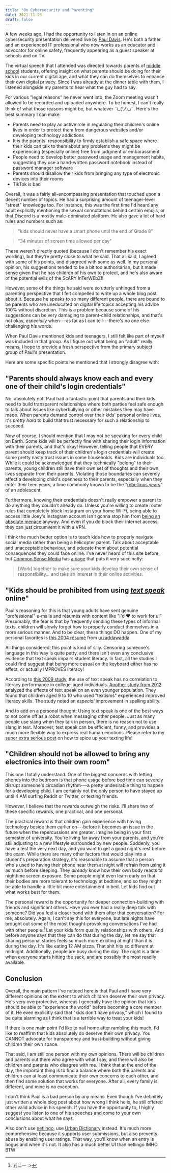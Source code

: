 ```yaml
---
title: "On Cybersecurity and Parenting"
date: 2021-11-23
draft: false
---
```


A few weeks ago, I had the opportunity to listen in on an online cybersecurity presentation delivered live by [Paul Davis](https://socialnetworkingsafety.net/). He's both a father and an experienced IT professional who now works as an educator and advocator for online safety, frequently appearing as a guest speaker at schools and on TV. 

The virtual speech that I attended was directed towards parents of [middle school](https://en.wikipedia.org/wiki/Middle_school#Canada) students, offering insight on what parents should be doing for their kids in our current digital age, and what they can do themselves to enhance their own digital privacy. Since I was already at the dinner table with them, I listened alongside my parents to hear what the guy had to say.

For various "legal reasons" he never went into, the Zoom meeting wasn't allowed to be recorded and uploaded anywhere. To be honest, I can't really think of what those reasons might be, but whatever ¯\\\_(ツ)\_/¯. Here's the best summary I can make:
* Parents need to play an active role in regulating their children's online lives in order to protect them from dangerous websites and/or developing technology addictions
* It is the parents' responsibility to firmly establish a safe space where their kids can talk to them about any problems they might be experiencing (especially online) free from judgment or embarassment
* People need to develop better password usage and management habits, suggesting they use a hand-written password notebook instead of password manager software
* Parents should disallow their kids from bringing any type of electronic devices into their rooms
* TikTok is bad

Overall, it was a fairly all-encompassing presentation that touched upon a decent number of topics. He had a surprising amount of teenager-level "street" knowledge too. For instance, this was the first time I'd heard any adult explicitly mentioning the sexual connotations behind certain emojis, or that Discord is a mostly male-dominated platform. He also gave a lot of hard rules and numbers such as:

> "kids should never have a smart phone until the end of Grade 8" 

> "34 minutes of screen time allowed per day"

These weren't directly quoted (because I don't remember his exact wording), but they're pretty close to what he said. That all said, I agreed with some of his points, and disagreed with some as well. In my personal opinion, his suggestions tended to be a bit too authoritarian, but it made sense given that he has children of his own to protect, and he's also aware of the potential evils of the ScARY InTerWEbZ!!

However, some of the things he said were so utterly unhinged from a parenting perspective that I felt compelled to write up a whole blog post about it. Because he speaks to so many different people, there are bound to be parents who are uneducated on digital life topics accepting his advice 100% without discretion. This is a problem because some of his suggestions can be very damaging to parent-child relationships, and that's not okay, *especially* when---as far as I can tell---there's no one else challenging his words.

When Paul Davis mentioned kids and teenagers, I still felt like part of myself was included in that group. As I figure out what being an "adult" really means, I hope to provide a fresh perspective from the primary subject group of Paul's presentation. 

Here are some specific points he mentioned that I strongly disagree with:

## "Parents should always know each and every one of their child's login credentials"

No, absolutely not. Paul had a fantastic point that parents and their kids need to build transparent relationships where both parties feel safe enough to talk about issues like cyberbullying or other mistakes they may have made. When parents demand control over their kids' personal online lives, it's *pretty hard* to build that trust necessary for such a relationship to succeed.

Now of course, I should mention that I may not be speaking for every child on Earth. Some kids will be perfectly fine with sharing their login information with their parents, and that's okay! However, telling people that EVERY parent should keep track of their children's login credentials will create some pretty nasty trust issues in some households. Kids are individuals too. While it could be acknowledged that they technically "belong" to their parents, young children still have their own set of thoughts and their own lives separate from their parents. Violating those boundaries can severely affect a developing child's openness to their parents, especially when they enter their teen years, a time commonly known to be the "[rebellious years](https://www.psychologytoday.com/ca/blog/youve-had-baby-now-what/201906/rebellion-and-defiance-in-adolescents)" of an adolescent.

Furthermore, knowing their credentials doesn't really empower a parent to do anything they couldn't already do. Unless you're willing to create router rules that completely block Instagram on your home Wi-Fi, being able to access little Joey's Instagram account isn't gonna stop him from [being an absolute menace](#) anyway. And even if you do block their internet access, they can just circumvent it with a VPN.

I think the much better option is to teach kids how to properly navigate social media rather than being a helicopter parent. Talk about acceptable and unacceptable behaviour, and educate them about potential consequences they could face online. I've never heard of this site before, but [Common Sense Media](https://www.commonsensemedia.org/) has [a page](https://www.commonsensemedia.org/social-media/should-i-demand-my-kids-passwords-to-his-or-her-social-websites-and-apps) that puts it very succinctly:

> \[Work\] together to make sure your kids develop their own sense of responsibility... and take an interest in their online activities.

## "Kids should be prohibited from using [*text speak*](https://en.wikipedia.org/wiki/SMS_language) online"

Paul's reasoning for this is that young adults have sent genuine "professional" e-mails and résumés with content like "I'd &#x2764; to work for u!" Presumably, the fear is that by frequently sending these types of informal texts, children will slowly forget how to properly conduct themselves in a more serious manner. And to be clear, these things DO happen. One of my personal favorites is [this 2004 résumé](https://www.reddit.com/r/blunderyears/comments/5gmisw/presenting_my_2004_resume_theyll_hire_me_for_sure/) from [u/zaddawadda](https://www.reddit.com/user/zaddawadda).

All things considered; this point is kind of silly. Censoring someone's language in this way is quite petty, and there isn't even any conclusive evidence that text speak impairs student literacy. In fact, all the studies I could find suggest that being more casual on the keyboard either has no effect, or actually IMPROVES literacy!

According to [this 2009 study](https://journals.sagepub.com/doi/pdf/10.1080/10862960802695131), the use of text speak has no correlation to literacy performance in college-aged individuals. [Another study from 2012](https://curve.coventry.ac.uk/open/file/059ffa92-dcbc-ef21-7ea5-9f8416463238/1/woodeffect1.pdf) analyzed the effects of text speak on an even younger population. They found that children aged 9 to 10 who used "textisms" experienced improved literacy skills. The study noted an *especial* improvement in spelling ability.

And to add on a personal thought: Using text speak is one of the best ways to not come off as a robot when messaging other people. Just as many people use slang when they talk in person, there is no reason not to use slang in text. Moreover, text speak can be efficient, funny, and provides a much more flexible way to express real human emotions. Please refer to my [super extra serious post](/posts/conveying-emotion-through-text/) on how to spice up your texting life!

## "Children should not be allowed to bring any electronics into their own room"

This one I totally understand. One of the biggest concerns with letting phones into the bedroom is that phone usage before bed time can severely disrupt someone's circadian rhythm---a pretty undesirable thing to happen for a developing child. I am certainly not the only person to have stayed up until 4 AM surfing Reddit or Twitter, or texting friends.

However, I believe that the rewards outweigh the risks. I'll share two of these specific rewards, one practical, and one personal.

The practical reward is that children gain experience with having technology beside them earlier on---before it becomes an issue in the future when the repercussions are greater. Imagine being in your first semester of university. You're living far away from your parents, and you're still adjusting to a new lifestyle surrounded by new people. Suddenly, you have a test the very next day, and you want to get a good night's rest before the exam. While there are many other factors that would play into a student's preparation strategy, it's reasonable to assume that a person who's used to having their phone near them at night will refrain from using it as much before sleeping. They *already* know how their own body reacts to nighttime screen exposure. Some people might even learn early on that their bodies are more tolerant to technology at bedtime, and so they might be able to handle a little bit more entertainment in bed. Let kids find out what works best for them.

The personal reward is the opportunity for deeper connection-building with friends and significant others. Have you ever had a really deep talk with someone? Did you feel a closer bond with them after that conversation? For me, absolutely. Again, I can't say this for everyone, but late nights have brought out some of the most thought-provoking conversations I've had with other people.[^1] Let your kids form quality relationships with others. And before anyone says that they can do that during the day, let me say that sharing personal stories feels so much more exciting at night than it is during the day. It's like eating 12 AM pizza. That shit hits so different at midnight. Additionally, people are busy during the day. The night is a time when everyone starts hitting the sack, and are possibly the most readily available.

## Conclusion

Overall, the main pattern I've noticed here is that Paul and I have very different opinions on the extent to which children deserve their own privacy. He's very overprotective, whereas I generally have the opinion that kids should be able to "experience the world" before becoming a core member of it. He even explicitly said that "kids don't have privacy," which I found to be quite alarming as I think that is a terrible way to treat your kids!

If there is one main point I'd like to nail home after rambling this much, I'd like to reaffirm that kids absolutely do deserve their own privacy. You CANNOT advocate for transparency and trust-building without giving children their own space.

That said, I am still one person with my own opinions. There will be children and parents out there who agree with what I say, and there will also be children and parents who disagree with me. I think that at the end of the day, the important thing is to find a balance where both the parents and children can at least communicate their own concerns to each other, and then find some solution that works for everyone. After all, every family is different, and mine is no exception.

I don't think Paul is a bad person by any means. Even though I've definitely just written a whole blog post about how wrong I think he is, he still offered other valid advice in his speech. If you have the opportunity to, I highly suggest you listen to one of his speeches and come to your own conclusions about what he says.

Also don't use [netlingo](https://www.netlingo.com/), use [Urban Dictionary](https://www.urbandictionary.com/) instead. It's much more comprehensive because it supports user submissions, but also prevents abuse by enabling user ratings. That way, you'll know when an entry is bogus and when it's not. It also has a much better UI than netlingo IMHO BTW

[^1]: 五二一 :>